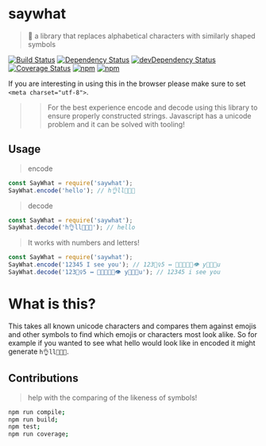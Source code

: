 # saywhat  

> 💬 a library that replaces alphabetical characters with similarly shaped symbols

[![Build Status](https://travis-ci.org/gabrielcsapo/saywhat.svg?branch=master)](https://travis-ci.org/gabrielcsapo/saywhat)
[![Dependency Status](https://starbuck.gabrielcsapo.com/badge/github/gabrielcsapo/saywhat/status.svg)](https://starbuck.gabrielcsapo.com/github/gabrielcsapo/saywhat)
[![devDependency Status](https://starbuck.gabrielcsapo.com/badge/github/gabrielcsapo/saywhat/dev-status.svg)](https://starbuck.gabrielcsapo.com/github/gabrielcsapo/saywhat#info=devDependencies)
[![Coverage Status](https://lcov-server.gabrielcsapo.com/badge/github%2Ecom/gabrielcsapo/saywhat.svg)](https://lcov-server.gabrielcsapo.com/coverage/github%2Ecom/gabrielcsapo/saywhat)
[![npm](https://img.shields.io/npm/dt/saywhat.svg?maxAge=2592000)]()
[![npm](https://img.shields.io/npm/dm/saywhat.svg?maxAge=2592000)]()

If you are interesting in using this in the browser please make sure to set `<meta charset="utf-8">`.

>> For the best experience encode and decode using this library to ensure properly constructed strings. Javascript has a unicode problem and it can be solved with tooling!

## Usage

> encode

```javascript
const SayWhat = require('saywhat');
SayWhat.encode('hello'); // h﻿👌﻿l﻿l﻿👩🏼‍🌾﻿
```

> decode

```javascript
const SayWhat = require('saywhat');
SayWhat.decode('h﻿👌﻿l﻿l﻿👩🏼‍🌾﻿'); // hello
```

> It works with numbers and letters!

```javascript
const SayWhat = require('saywhat');
SayWhat.encode('12345 I see you'); // 1﻿2﻿3﻿🕵️‍♀️﻿5﻿ ﻿↔️﻿ 👨‍👨‍👧‍👦﻿📑﻿👁﻿ ﻿y﻿👩🏻‍🚒﻿u﻿
SayWhat.decode('1﻿2﻿3﻿🕵️‍♀️﻿5﻿ ↔️﻿ ﻿👨‍👨‍👧‍👦﻿📑﻿👁﻿ y﻿👩🏻‍🚒﻿u'); // 12345 i see you
```

# What is this?

This takes all known unicode characters and compares them against emojis and other symbols to find which emojis or characters most look alike. So for example if you wanted to see what hello would look like in encoded it might generate `h﻿👌﻿l﻿l﻿👩🏼‍🌾﻿`.

## Contributions

> help with the comparing of the likeness of symbols!

```bash
npm run compile;
npm run build;
npm test;
npm run coverage;
```
